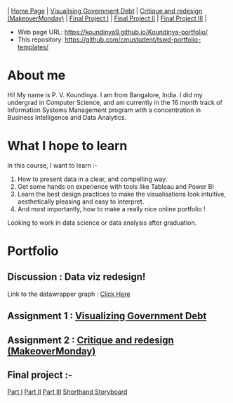 | [Home Page](https://koundinya9.github.io/Koundinya-portfolio/) | [Visualising Government Debt](visualizing-government-debt.md) | [Critique and redesign (MakeoverMonday)](critique-by-design.md) | [Final Project I](final-project-part-one.md) | [Final Project II](final-project-part-two.md) | [Final Project III](final-project-part-three.md) |


- Web page URL: https://koundinya9.github.io/Koundinya-portfolio/
- This repository: https://github.com/cmustudent/tswd-portfolio-templates/

# About me
Hi! My name is P. V. Koundinya. I am from Bangalore, India. I did my undergrad in Computer Science, and am currently in the 16 month track of Information Systems Management program with a concentration in Business Intelligence and Data Analytics. 




# What I hope to learn
In this course, I want to learn :-

1. How to present data in a clear, and compelling way.
2. Get some hands on experience with tools like Tableau and Power BI
3. Learn the best design practices to make the visualisations look intuitive, aesthetically pleasing and easy to interpret.
4. And most importantly, how to make a really nice online portfolio !

Looking to work in data science or data analysis after graduation.


# Portfolio

## Discussion : Data viz redesign!

Link to the datawrapper graph : [Click Here](https://datawrapper.dwcdn.net/JtrD0/1/)




## Assignment 1 : [Visualizing Government Debt](visualizing-government-debt.md)


## Assignment 2 : [Critique and redesign (MakeoverMonday)](critique-by-design)


## Final project :-

[Part I](final-project-part-one.md)
[Part II](final-project-part-two.md)
[Part III](final-project-part-three.md)
[Shorthand Storyboard](https://preview.shorthand.com/tZPMJBRAL6YFpUXM)

